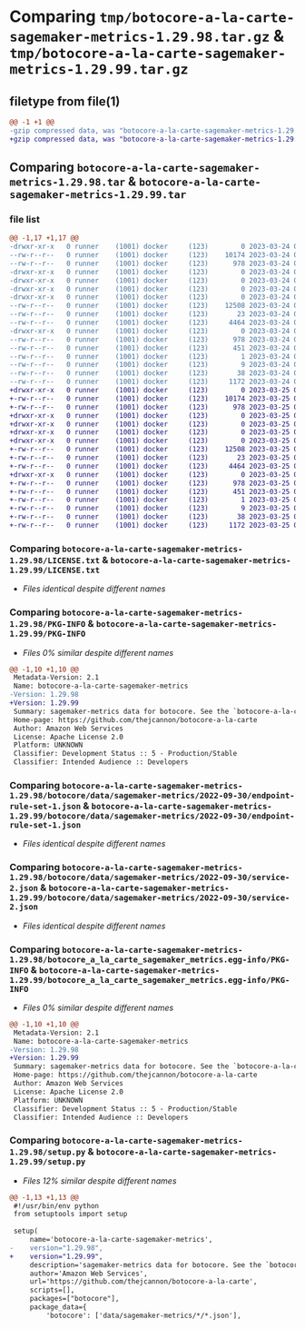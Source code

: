 # Comparing `tmp/botocore-a-la-carte-sagemaker-metrics-1.29.98.tar.gz` & `tmp/botocore-a-la-carte-sagemaker-metrics-1.29.99.tar.gz`

## filetype from file(1)

```diff
@@ -1 +1 @@
-gzip compressed data, was "botocore-a-la-carte-sagemaker-metrics-1.29.98.tar", last modified: Fri Mar 24 01:24:43 2023, max compression
+gzip compressed data, was "botocore-a-la-carte-sagemaker-metrics-1.29.99.tar", last modified: Sat Mar 25 01:23:12 2023, max compression
```

## Comparing `botocore-a-la-carte-sagemaker-metrics-1.29.98.tar` & `botocore-a-la-carte-sagemaker-metrics-1.29.99.tar`

### file list

```diff
@@ -1,17 +1,17 @@
-drwxr-xr-x   0 runner    (1001) docker     (123)        0 2023-03-24 01:24:43.162171 botocore-a-la-carte-sagemaker-metrics-1.29.98/
--rw-r--r--   0 runner    (1001) docker     (123)    10174 2023-03-24 01:24:42.000000 botocore-a-la-carte-sagemaker-metrics-1.29.98/LICENSE.txt
--rw-r--r--   0 runner    (1001) docker     (123)      978 2023-03-24 01:24:43.162171 botocore-a-la-carte-sagemaker-metrics-1.29.98/PKG-INFO
-drwxr-xr-x   0 runner    (1001) docker     (123)        0 2023-03-24 01:24:43.162171 botocore-a-la-carte-sagemaker-metrics-1.29.98/botocore/
-drwxr-xr-x   0 runner    (1001) docker     (123)        0 2023-03-24 01:24:43.162171 botocore-a-la-carte-sagemaker-metrics-1.29.98/botocore/data/
-drwxr-xr-x   0 runner    (1001) docker     (123)        0 2023-03-24 01:24:43.162171 botocore-a-la-carte-sagemaker-metrics-1.29.98/botocore/data/sagemaker-metrics/
-drwxr-xr-x   0 runner    (1001) docker     (123)        0 2023-03-24 01:24:43.162171 botocore-a-la-carte-sagemaker-metrics-1.29.98/botocore/data/sagemaker-metrics/2022-09-30/
--rw-r--r--   0 runner    (1001) docker     (123)    12508 2023-03-24 01:23:57.000000 botocore-a-la-carte-sagemaker-metrics-1.29.98/botocore/data/sagemaker-metrics/2022-09-30/endpoint-rule-set-1.json
--rw-r--r--   0 runner    (1001) docker     (123)       23 2023-03-24 01:23:57.000000 botocore-a-la-carte-sagemaker-metrics-1.29.98/botocore/data/sagemaker-metrics/2022-09-30/paginators-1.json
--rw-r--r--   0 runner    (1001) docker     (123)     4464 2023-03-24 01:23:57.000000 botocore-a-la-carte-sagemaker-metrics-1.29.98/botocore/data/sagemaker-metrics/2022-09-30/service-2.json
-drwxr-xr-x   0 runner    (1001) docker     (123)        0 2023-03-24 01:24:43.162171 botocore-a-la-carte-sagemaker-metrics-1.29.98/botocore_a_la_carte_sagemaker_metrics.egg-info/
--rw-r--r--   0 runner    (1001) docker     (123)      978 2023-03-24 01:24:43.000000 botocore-a-la-carte-sagemaker-metrics-1.29.98/botocore_a_la_carte_sagemaker_metrics.egg-info/PKG-INFO
--rw-r--r--   0 runner    (1001) docker     (123)      451 2023-03-24 01:24:43.000000 botocore-a-la-carte-sagemaker-metrics-1.29.98/botocore_a_la_carte_sagemaker_metrics.egg-info/SOURCES.txt
--rw-r--r--   0 runner    (1001) docker     (123)        1 2023-03-24 01:24:43.000000 botocore-a-la-carte-sagemaker-metrics-1.29.98/botocore_a_la_carte_sagemaker_metrics.egg-info/dependency_links.txt
--rw-r--r--   0 runner    (1001) docker     (123)        9 2023-03-24 01:24:43.000000 botocore-a-la-carte-sagemaker-metrics-1.29.98/botocore_a_la_carte_sagemaker_metrics.egg-info/top_level.txt
--rw-r--r--   0 runner    (1001) docker     (123)       38 2023-03-24 01:24:43.162171 botocore-a-la-carte-sagemaker-metrics-1.29.98/setup.cfg
--rw-r--r--   0 runner    (1001) docker     (123)     1172 2023-03-24 01:24:42.000000 botocore-a-la-carte-sagemaker-metrics-1.29.98/setup.py
+drwxr-xr-x   0 runner    (1001) docker     (123)        0 2023-03-25 01:23:12.329236 botocore-a-la-carte-sagemaker-metrics-1.29.99/
+-rw-r--r--   0 runner    (1001) docker     (123)    10174 2023-03-25 01:23:12.000000 botocore-a-la-carte-sagemaker-metrics-1.29.99/LICENSE.txt
+-rw-r--r--   0 runner    (1001) docker     (123)      978 2023-03-25 01:23:12.329236 botocore-a-la-carte-sagemaker-metrics-1.29.99/PKG-INFO
+drwxr-xr-x   0 runner    (1001) docker     (123)        0 2023-03-25 01:23:12.329236 botocore-a-la-carte-sagemaker-metrics-1.29.99/botocore/
+drwxr-xr-x   0 runner    (1001) docker     (123)        0 2023-03-25 01:23:12.329236 botocore-a-la-carte-sagemaker-metrics-1.29.99/botocore/data/
+drwxr-xr-x   0 runner    (1001) docker     (123)        0 2023-03-25 01:23:12.329236 botocore-a-la-carte-sagemaker-metrics-1.29.99/botocore/data/sagemaker-metrics/
+drwxr-xr-x   0 runner    (1001) docker     (123)        0 2023-03-25 01:23:12.329236 botocore-a-la-carte-sagemaker-metrics-1.29.99/botocore/data/sagemaker-metrics/2022-09-30/
+-rw-r--r--   0 runner    (1001) docker     (123)    12508 2023-03-25 01:22:12.000000 botocore-a-la-carte-sagemaker-metrics-1.29.99/botocore/data/sagemaker-metrics/2022-09-30/endpoint-rule-set-1.json
+-rw-r--r--   0 runner    (1001) docker     (123)       23 2023-03-25 01:22:12.000000 botocore-a-la-carte-sagemaker-metrics-1.29.99/botocore/data/sagemaker-metrics/2022-09-30/paginators-1.json
+-rw-r--r--   0 runner    (1001) docker     (123)     4464 2023-03-25 01:22:12.000000 botocore-a-la-carte-sagemaker-metrics-1.29.99/botocore/data/sagemaker-metrics/2022-09-30/service-2.json
+drwxr-xr-x   0 runner    (1001) docker     (123)        0 2023-03-25 01:23:12.329236 botocore-a-la-carte-sagemaker-metrics-1.29.99/botocore_a_la_carte_sagemaker_metrics.egg-info/
+-rw-r--r--   0 runner    (1001) docker     (123)      978 2023-03-25 01:23:12.000000 botocore-a-la-carte-sagemaker-metrics-1.29.99/botocore_a_la_carte_sagemaker_metrics.egg-info/PKG-INFO
+-rw-r--r--   0 runner    (1001) docker     (123)      451 2023-03-25 01:23:12.000000 botocore-a-la-carte-sagemaker-metrics-1.29.99/botocore_a_la_carte_sagemaker_metrics.egg-info/SOURCES.txt
+-rw-r--r--   0 runner    (1001) docker     (123)        1 2023-03-25 01:23:12.000000 botocore-a-la-carte-sagemaker-metrics-1.29.99/botocore_a_la_carte_sagemaker_metrics.egg-info/dependency_links.txt
+-rw-r--r--   0 runner    (1001) docker     (123)        9 2023-03-25 01:23:12.000000 botocore-a-la-carte-sagemaker-metrics-1.29.99/botocore_a_la_carte_sagemaker_metrics.egg-info/top_level.txt
+-rw-r--r--   0 runner    (1001) docker     (123)       38 2023-03-25 01:23:12.333236 botocore-a-la-carte-sagemaker-metrics-1.29.99/setup.cfg
+-rw-r--r--   0 runner    (1001) docker     (123)     1172 2023-03-25 01:23:12.000000 botocore-a-la-carte-sagemaker-metrics-1.29.99/setup.py
```

### Comparing `botocore-a-la-carte-sagemaker-metrics-1.29.98/LICENSE.txt` & `botocore-a-la-carte-sagemaker-metrics-1.29.99/LICENSE.txt`

 * *Files identical despite different names*

### Comparing `botocore-a-la-carte-sagemaker-metrics-1.29.98/PKG-INFO` & `botocore-a-la-carte-sagemaker-metrics-1.29.99/PKG-INFO`

 * *Files 0% similar despite different names*

```diff
@@ -1,10 +1,10 @@
 Metadata-Version: 2.1
 Name: botocore-a-la-carte-sagemaker-metrics
-Version: 1.29.98
+Version: 1.29.99
 Summary: sagemaker-metrics data for botocore. See the `botocore-a-la-carte` package for more info.
 Home-page: https://github.com/thejcannon/botocore-a-la-carte
 Author: Amazon Web Services
 License: Apache License 2.0
 Platform: UNKNOWN
 Classifier: Development Status :: 5 - Production/Stable
 Classifier: Intended Audience :: Developers
```

### Comparing `botocore-a-la-carte-sagemaker-metrics-1.29.98/botocore/data/sagemaker-metrics/2022-09-30/endpoint-rule-set-1.json` & `botocore-a-la-carte-sagemaker-metrics-1.29.99/botocore/data/sagemaker-metrics/2022-09-30/endpoint-rule-set-1.json`

 * *Files identical despite different names*

### Comparing `botocore-a-la-carte-sagemaker-metrics-1.29.98/botocore/data/sagemaker-metrics/2022-09-30/service-2.json` & `botocore-a-la-carte-sagemaker-metrics-1.29.99/botocore/data/sagemaker-metrics/2022-09-30/service-2.json`

 * *Files identical despite different names*

### Comparing `botocore-a-la-carte-sagemaker-metrics-1.29.98/botocore_a_la_carte_sagemaker_metrics.egg-info/PKG-INFO` & `botocore-a-la-carte-sagemaker-metrics-1.29.99/botocore_a_la_carte_sagemaker_metrics.egg-info/PKG-INFO`

 * *Files 0% similar despite different names*

```diff
@@ -1,10 +1,10 @@
 Metadata-Version: 2.1
 Name: botocore-a-la-carte-sagemaker-metrics
-Version: 1.29.98
+Version: 1.29.99
 Summary: sagemaker-metrics data for botocore. See the `botocore-a-la-carte` package for more info.
 Home-page: https://github.com/thejcannon/botocore-a-la-carte
 Author: Amazon Web Services
 License: Apache License 2.0
 Platform: UNKNOWN
 Classifier: Development Status :: 5 - Production/Stable
 Classifier: Intended Audience :: Developers
```

### Comparing `botocore-a-la-carte-sagemaker-metrics-1.29.98/setup.py` & `botocore-a-la-carte-sagemaker-metrics-1.29.99/setup.py`

 * *Files 12% similar despite different names*

```diff
@@ -1,13 +1,13 @@
 #!/usr/bin/env python
 from setuptools import setup
 
 setup(
     name='botocore-a-la-carte-sagemaker-metrics',
-    version="1.29.98",
+    version="1.29.99",
     description='sagemaker-metrics data for botocore. See the `botocore-a-la-carte` package for more info.',
     author='Amazon Web Services',
     url='https://github.com/thejcannon/botocore-a-la-carte',
     scripts=[],
     packages=["botocore"],
     package_data={
         'botocore': ['data/sagemaker-metrics/*/*.json'],
```

